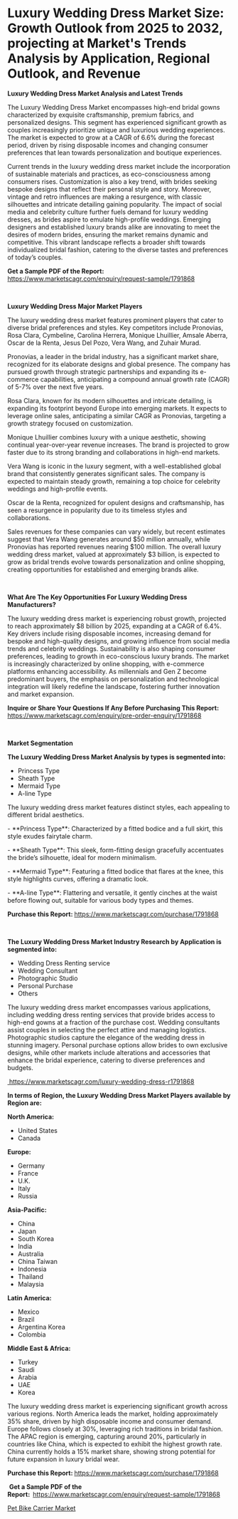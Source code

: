 <p><h1>Luxury Wedding Dress Market Size: Growth Outlook from 2025 to 2032, projecting at Market's Trends Analysis by Application, Regional Outlook, and Revenue</h1></p><p><strong>Luxury Wedding Dress Market Analysis and Latest Trends</strong></p>
<p><p>The Luxury Wedding Dress Market encompasses high-end bridal gowns characterized by exquisite craftsmanship, premium fabrics, and personalized designs. This segment has experienced significant growth as couples increasingly prioritize unique and luxurious wedding experiences. The market is expected to grow at a CAGR of 6.6% during the forecast period, driven by rising disposable incomes and changing consumer preferences that lean towards personalization and boutique experiences.</p><p>Current trends in the luxury wedding dress market include the incorporation of sustainable materials and practices, as eco-consciousness among consumers rises. Customization is also a key trend, with brides seeking bespoke designs that reflect their personal style and story. Moreover, vintage and retro influences are making a resurgence, with classic silhouettes and intricate detailing gaining popularity. The impact of social media and celebrity culture further fuels demand for luxury wedding dresses, as brides aspire to emulate high-profile weddings. Emerging designers and established luxury brands alike are innovating to meet the desires of modern brides, ensuring the market remains dynamic and competitive. This vibrant landscape reflects a broader shift towards individualized bridal fashion, catering to the diverse tastes and preferences of today’s couples.</p></p>
<p><strong>Get a Sample PDF of the Report:&nbsp;</strong> <a href="https://www.marketscagr.com/enquiry/request-sample/1791868?utm_campaign=3095&utm_medium=2&utm_source=Github&utm_content=ia&utm_term=05042025&utm_id=luxury-wedding-dress">https://www.marketscagr.com/enquiry/request-sample/1791868</a></p>
<p>&nbsp;</p>
<p><strong>Luxury Wedding Dress Major Market Players</strong></p>
<p><p>The luxury wedding dress market features prominent players that cater to diverse bridal preferences and styles. Key competitors include Pronovias, Rosa Clara, Cymbeline, Carolina Herrera, Monique Lhuillier, Amsale Aberra, Oscar de la Renta, Jesus Del Pozo, Vera Wang, and Zuhair Murad. </p><p>Pronovias, a leader in the bridal industry, has a significant market share, recognized for its elaborate designs and global presence. The company has pursued growth through strategic partnerships and expanding its e-commerce capabilities, anticipating a compound annual growth rate (CAGR) of 5-7% over the next five years.</p><p>Rosa Clara, known for its modern silhouettes and intricate detailing, is expanding its footprint beyond Europe into emerging markets. It expects to leverage online sales, anticipating a similar CAGR as Pronovias, targeting a growth strategy focused on customization.</p><p>Monique Lhuillier combines luxury with a unique aesthetic, showing continual year-over-year revenue increases. The brand is projected to grow faster due to its strong branding and collaborations in high-end markets.</p><p>Vera Wang is iconic in the luxury segment, with a well-established global brand that consistently generates significant sales. The company is expected to maintain steady growth, remaining a top choice for celebrity weddings and high-profile events.</p><p>Oscar de la Renta, recognized for opulent designs and craftsmanship, has seen a resurgence in popularity due to its timeless styles and collaborations. </p><p>Sales revenues for these companies can vary widely, but recent estimates suggest that Vera Wang generates around $50 million annually, while Pronovias has reported revenues nearing $100 million. The overall luxury wedding dress market, valued at approximately $3 billion, is expected to grow as bridal trends evolve towards personalization and online shopping, creating opportunities for established and emerging brands alike.</p></p>
<p>&nbsp;</p>
<p><strong>What Are The Key Opportunities For Luxury Wedding Dress Manufacturers?</strong></p>
<p><p>The luxury wedding dress market is experiencing robust growth, projected to reach approximately $8 billion by 2025, expanding at a CAGR of 6.4%. Key drivers include rising disposable incomes, increasing demand for bespoke and high-quality designs, and growing influence from social media trends and celebrity weddings. Sustainability is also shaping consumer preferences, leading to growth in eco-conscious luxury brands. The market is increasingly characterized by online shopping, with e-commerce platforms enhancing accessibility. As millennials and Gen Z become predominant buyers, the emphasis on personalization and technological integration will likely redefine the landscape, fostering further innovation and market expansion.</p></p>
<p><strong>Inquire or Share Your Questions If Any Before Purchasing This Report:</strong> <a href="https://www.marketscagr.com/enquiry/pre-order-enquiry/1791868?utm_campaign=3095&utm_medium=2&utm_source=Github&utm_content=ia&utm_term=05042025&utm_id=luxury-wedding-dress">https://www.marketscagr.com/enquiry/pre-order-enquiry/1791868</a></p>
<p>&nbsp;</p>
<p><strong>Market Segmentation</strong></p>
<p><strong>The Luxury Wedding Dress Market Analysis by types is segmented into:</strong></p>
<p><ul><li>Princess Type</li><li>Sheath Type</li><li>Mermaid Type</li><li>A-line Type</li></ul></p>
<p><p>The luxury wedding dress market features distinct styles, each appealing to different bridal aesthetics. </p><p>- **Princess Type**: Characterized by a fitted bodice and a full skirt, this style exudes fairytale charm. </p><p>- **Sheath Type**: This sleek, form-fitting design gracefully accentuates the bride’s silhouette, ideal for modern minimalism. </p><p>- **Mermaid Type**: Featuring a fitted bodice that flares at the knee, this style highlights curves, offering a dramatic look. </p><p>- **A-line Type**: Flattering and versatile, it gently cinches at the waist before flowing out, suitable for various body types and themes.</p></p>
<p><strong>Purchase this Report:&nbsp;</strong><a href="https://www.marketscagr.com/purchase/1791868?utm_campaign=3095&utm_medium=2&utm_source=Github&utm_content=ia&utm_term=05042025&utm_id=luxury-wedding-dress">https://www.marketscagr.com/purchase/1791868</a></p>
<p>&nbsp;</p>
<p><strong>The Luxury Wedding Dress Market Industry Research by Application is segmented into:</strong></p>
<p><ul><li>Wedding Dress Renting service</li><li>Wedding Consultant</li><li>Photographic Studio</li><li>Personal Purchase</li><li>Others</li></ul></p>
<p><p>The luxury wedding dress market encompasses various applications, including wedding dress renting services that provide brides access to high-end gowns at a fraction of the purchase cost. Wedding consultants assist couples in selecting the perfect attire and managing logistics. Photographic studios capture the elegance of the wedding dress in stunning imagery. Personal purchase options allow brides to own exclusive designs, while other markets include alterations and accessories that enhance the bridal experience, catering to diverse preferences and budgets.</p></p>
<p><a href="https://www.marketscagr.com/luxury-wedding-dress-r1791868?utm_campaign=3095&utm_medium=2&utm_source=Github&utm_content=ia&utm_term=05042025&utm_id=luxury-wedding-dress">&nbsp;https://www.marketscagr.com/luxury-wedding-dress-r1791868</a></p>
<p><strong>In terms of Region, the Luxury Wedding Dress Market Players available by Region are:</strong></p>
<p>
    <p> <strong> North America: </strong>
        <ul>
            <li>United States</li>
            <li>Canada</li>
        </ul>
        </p> 
    <p> <strong> Europe: </strong>
        <ul>
            <li>Germany</li>
            <li>France</li>
            <li>U.K.</li>
            <li>Italy</li>
            <li>Russia</li>
        </ul>
        </p> 
    <p> <strong> Asia-Pacific: </strong>
        <ul>
            <li>China</li>
            <li>Japan</li>
            <li>South Korea</li>
            <li>India</li>
            <li>Australia</li>
            <li>China Taiwan</li>
            <li>Indonesia</li>
            <li>Thailand</li>
            <li>Malaysia</li>
        </ul>
        </p> 
    <p> <strong> Latin America: </strong>
        <ul>
            <li>Mexico</li>
            <li>Brazil</li>
            <li>Argentina Korea</li>
            <li>Colombia</li>
        </ul>
        </p> 
    <p> <strong> Middle East & Africa: </strong>
        <ul>
            <li>Turkey</li>
            <li>Saudi</li>
            <li>Arabia</li>
            <li>UAE</li>
            <li>Korea</li>
        </ul>
    </p>
    </p>
<p><p>The luxury wedding dress market is experiencing significant growth across various regions. North America leads the market, holding approximately 35% share, driven by high disposable income and consumer demand. Europe follows closely at 30%, leveraging rich traditions in bridal fashion. The APAC region is emerging, capturing around 20%, particularly in countries like China, which is expected to exhibit the highest growth rate. China currently holds a 15% market share, showing strong potential for future expansion in luxury bridal wear.</p></p>
<p><strong>Purchase this Report: </strong><a href="https://www.marketscagr.com/purchase/1791868?utm_campaign=3095&utm_medium=2&utm_source=Github&utm_content=ia&utm_term=05042025&utm_id=luxury-wedding-dress">https://www.marketscagr.com/purchase/1791868</a></p>
<p>&nbsp;<strong>Get a Sample PDF of the Report:&nbsp;&nbsp;</strong><a href="https://www.marketscagr.com/enquiry/request-sample/1791868?utm_campaign=3095&utm_medium=2&utm_source=Github&utm_content=ia&utm_term=05042025&utm_id=luxury-wedding-dress">https://www.marketscagr.com/enquiry/request-sample/1791868</a></p>
<p><strong></strong></p>
<p><p><a href="https://github.com/felishtimoti/Market-Research-Report-List-1/blob/main/pet-bike-carrier-market.md?utm_campaign=3095&utm_medium=2&utm_source=Github&utm_content=ia&utm_term=05042025&utm_id=luxury-wedding-dress">Pet Bike Carrier Market</a></p></p>